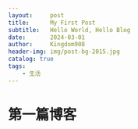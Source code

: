 ```yaml
---
layout:     post
title:      My First Post
subtitle:   Hello World, Hello Blog
date:       2024-03-01
author:     Kingdom908
header-img: img/post-bg-2015.jpg
catalog: true
tags:                              
    - 生活
---
```

# 第一篇博客

